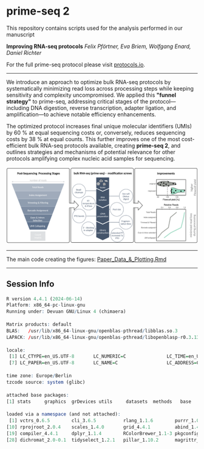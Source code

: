 # prime-seq 2

This repository contains scripts used for the analysis performed in our manuscript

**Improving RNA-seq protocols**
*Felix Pförtner, Eva Briem, Wolfgang Enard, Daniel Richter*

For the full prime-seq protocol please visit [protocols.io](https://www.protocols.io/view/prime-seq-2-dsyx6fxn).

---

We introduce an approach to optimize bulk RNA-seq protocols by systematically minimizing read loss across processing steps while keeping sensitivity and complexity uncompromised. We applied this **"funnel strategy"** to prime-seq, addressing critical stages of the protocol—including DNA digestion, reverse transcription, adapter ligation, and amplification—to achieve notable efficiency enhancements. 

The optimized protocol increases final unique molecular identifiers (UMIs) by 60 \% at equal sequencing costs or, conversely, reduces sequencing costs by 38 \% at equal counts. This further improves one of the most cost-efficient bulk RNA-seq protocols available, creating **prime-seq 2**, and outlines strategies and mechanisms of potential relevance for other protocols amplifying complex nucleic acid samples for sequencing.

![Figure A: Overview of the funnel strategy applied to prime-seq protocol optimization.](figures/combined_figures/FigA.png)

---
The main code creating the figures: [Paper_Data_&_Plotting.Rmd](scripts/Paper_Data_&_Plotting.Rmd)

---
## Session Info

```r
R version 4.4.1 (2024-06-14)
Platform: x86_64-pc-linux-gnu
Running under: Devuan GNU/Linux 4 (chimaera)

Matrix products: default
BLAS:   /usr/lib/x86_64-linux-gnu/openblas-pthread/libblas.so.3 
LAPACK: /usr/lib/x86_64-linux-gnu/openblas-pthread/libopenblasp-r0.3.13.so;  LAPACK version 3.9.0

locale:
 [1] LC_CTYPE=en_US.UTF-8       LC_NUMERIC=C               LC_TIME=en_US.UTF-8        LC_COLLATE=en_US.UTF-8     LC_MONETARY=en_US.UTF-8    LC_MESSAGES=en_US.UTF-8   
 [7] LC_PAPER=en_US.UTF-8       LC_NAME=C                  LC_ADDRESS=C               LC_TELEPHONE=C             LC_MEASUREMENT=en_US.UTF-8 LC_IDENTIFICATION=C       

time zone: Europe/Berlin
tzcode source: system (glibc)

attached base packages:
[1] stats     graphics  grDevices utils     datasets  methods   base     

loaded via a namespace (and not attached):
 [1] vctrs_0.6.5        cli_3.6.5          rlang_1.1.6        purrr_1.0.4        car_3.1-2          generics_0.1.4     ggpubr_0.6.0       glue_1.8.0         backports_1.5.0   
[10] rprojroot_2.0.4    scales_1.4.0       grid_4.4.1         abind_1.4-5        carData_3.0-5      tibble_3.2.1       rstatix_0.7.2      lifecycle_1.0.4    ggsignif_0.6.4    
[19] compiler_4.4.1     dplyr_1.1.4        RColorBrewer_1.1-3 pkgconfig_2.0.3    tidyr_1.3.1        here_1.0.1         rstudioapi_0.16.0  farver_2.1.2       R6_2.6.1          
[28] dichromat_2.0-0.1  tidyselect_1.2.1   pillar_1.10.2      magrittr_2.0.3     tools_4.4.1        gtable_0.3.6       broom_1.0.6        ggplot2_3.5.2   
```
